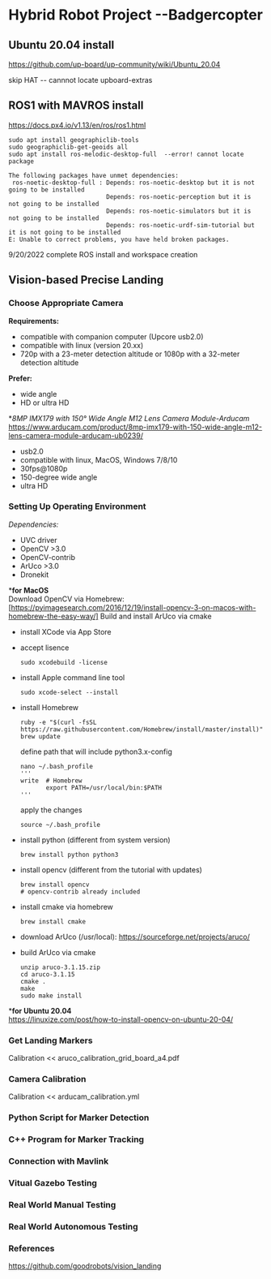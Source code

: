 # Hybrid Robot Project --Badgercopter

## Ubuntu 20.04 install
https://github.com/up-board/up-community/wiki/Ubuntu_20.04

skip HAT -- cannnot locate upboard-extras

## ROS1 with MAVROS install
https://docs.px4.io/v1.13/en/ros/ros1.html
```
sudo apt install geographiclib-tools
sudo geographiclib-get-geoids all
sudo apt install ros-melodic-desktop-full  --error! cannot locate package
```
```
The following packages have unmet dependencies:
 ros-noetic-desktop-full : Depends: ros-noetic-desktop but it is not going to be installed
                           Depends: ros-noetic-perception but it is not going to be installed
                           Depends: ros-noetic-simulators but it is not going to be installed
                           Depends: ros-noetic-urdf-sim-tutorial but it is not going to be installed
E: Unable to correct problems, you have held broken packages.
```
9/20/2022 complete ROS install and workspace creation

## Vision-based Precise Landing

### Choose Appropriate Camera
  
 **Requirements:**
  - compatible with companion computer (Upcore usb2.0)
  - compatible with linux (version 20.xx)
  - 720p with a 23-meter detection altitude or 1080p with a 32-meter detection altitude
  
 **Prefer:**
  - wide angle
  - HD or ultra HD
    
 **8MP IMX179 with 150° Wide Angle M12 Lens Camera Module-Arducam*
    https://www.arducam.com/product/8mp-imx179-with-150-wide-angle-m12-lens-camera-module-arducam-ub0239/
    
  - usb2.0
  - compatible with linux, MacOS, Windows 7/8/10
  - 30fps@1080p
  - 150-degree wide angle
  - ultra HD
    
    
### Setting Up Operating Environment

   *Dependencies:*
   - UVC driver
   - OpenCV >3.0
   - OpenCV-contrib
   - ArUco >3.0
   - Dronekit
    
 ***for MacOS**\
  Download OpenCV via Homebrew: [https://pyimagesearch.com/2016/12/19/install-opencv-3-on-macos-with-homebrew-the-easy-way/]
  Build and install ArUco via cmake
  
   - install XCode via App Store
   - accept lisence
     ```
     sudo xcodebuild -license
     ```
   - install Apple command line tool
     ```
     sudo xcode-select --install
     ```
   - install Homebrew
     ```
     ruby -e "$(curl -fsSL https://raw.githubusercontent.com/Homebrew/install/master/install)"
     brew update
     ```
      define path that will include python3.x-config
     ```
     nano ~/.bash_profile
     '''
     write  # Homebrew
            export PATH=/usr/local/bin:$PATH
     '''
     ```
     apply the changes
     ```
     source ~/.bash_profile
     ```
   - install python (different from system version)
     ```
     brew install python python3
     ```
   - install opencv (different from the tutorial with updates)
     ```
     brew install opencv
     # opencv-contrib already included
     ```
   - install cmake via homebrew
     ```
     brew install cmake
     ```
   - download ArUco (/usr/local):
    https://sourceforge.net/projects/aruco/
    
   - build ArUco via cmake
     ```
     unzip aruco-3.1.15.zip
     cd aruco-3.1.15
     cmake .
     make
     sudo make install
     ```
***for Ubuntu 20.04**\
  https://linuxize.com/post/how-to-install-opencv-on-ubuntu-20-04/
    
### Get Landing Markers
    
  Calibration << aruco_calibration_grid_board_a4.pdf

### Camera Calibration

  Calibration << arducam_calibration.yml

### Python Script for Marker Detection

### C++ Program for Marker Tracking

### Connection with Mavlink

### Vitual Gazebo Testing

### Real World Manual Testing

### Real World Autonomous Testing

### References

https://github.com/goodrobots/vision_landing


